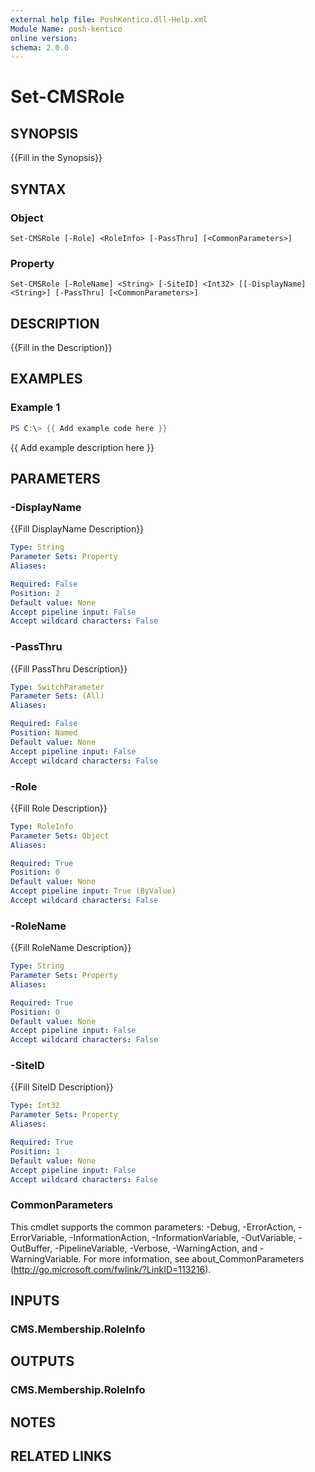 ```yaml
---
external help file: PoshKentico.dll-Help.xml
Module Name: posh-kentico
online version:
schema: 2.0.0
---
```


# Set-CMSRole

## SYNOPSIS
{{Fill in the Synopsis}}

## SYNTAX

### Object
```
Set-CMSRole [-Role] <RoleInfo> [-PassThru] [<CommonParameters>]
```

### Property
```
Set-CMSRole [-RoleName] <String> [-SiteID] <Int32> [[-DisplayName] <String>] [-PassThru] [<CommonParameters>]
```

## DESCRIPTION
{{Fill in the Description}}

## EXAMPLES

### Example 1
```powershell
PS C:\> {{ Add example code here }}
```

{{ Add example description here }}

## PARAMETERS

### -DisplayName
{{Fill DisplayName Description}}

```yaml
Type: String
Parameter Sets: Property
Aliases:

Required: False
Position: 2
Default value: None
Accept pipeline input: False
Accept wildcard characters: False
```

### -PassThru
{{Fill PassThru Description}}

```yaml
Type: SwitchParameter
Parameter Sets: (All)
Aliases:

Required: False
Position: Named
Default value: None
Accept pipeline input: False
Accept wildcard characters: False
```

### -Role
{{Fill Role Description}}

```yaml
Type: RoleInfo
Parameter Sets: Object
Aliases:

Required: True
Position: 0
Default value: None
Accept pipeline input: True (ByValue)
Accept wildcard characters: False
```

### -RoleName
{{Fill RoleName Description}}

```yaml
Type: String
Parameter Sets: Property
Aliases:

Required: True
Position: 0
Default value: None
Accept pipeline input: False
Accept wildcard characters: False
```

### -SiteID
{{Fill SiteID Description}}

```yaml
Type: Int32
Parameter Sets: Property
Aliases:

Required: True
Position: 1
Default value: None
Accept pipeline input: False
Accept wildcard characters: False
```

### CommonParameters
This cmdlet supports the common parameters: -Debug, -ErrorAction, -ErrorVariable, -InformationAction, -InformationVariable, -OutVariable, -OutBuffer, -PipelineVariable, -Verbose, -WarningAction, and -WarningVariable.
For more information, see about_CommonParameters (http://go.microsoft.com/fwlink/?LinkID=113216).

## INPUTS

### CMS.Membership.RoleInfo

## OUTPUTS

### CMS.Membership.RoleInfo

## NOTES

## RELATED LINKS
